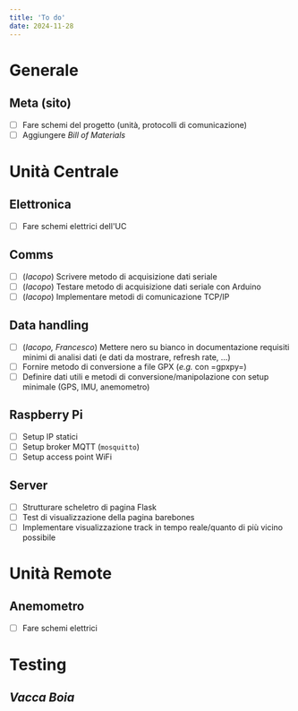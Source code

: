 ```yaml
---
title: 'To do'
date: 2024-11-28
---
```


<!--more-->
# Generale
## Meta (sito)
 - [ ] Fare schemi del progetto (unità, protocolli di comunicazione)
 - [ ] Aggiungere *Bill of Materials*

# Unità Centrale
## Elettronica
 - [ ] Fare schemi elettrici dell'UC 
## Comms
 - [ ] (*Iacopo*) Scrivere metodo di acquisizione dati seriale
 - [ ] (*Iacopo*) Testare metodo di acquisizione dati seriale con Arduino
 - [ ] (*Iacopo*) Implementare metodi di comunicazione TCP/IP
	   
## Data handling
 - [ ] (*Iacopo, Francesco*) Mettere nero su bianco in documentazione
       requisiti minimi di analisi dati (e dati da mostrare, refresh
       rate, ...)
 - [ ] Fornire metodo di conversione a file GPX (*e.g.* con =gpxpy=) 
 - [ ] Definire dati utili e metodi di conversione/manipolazione con
       setup minimale (GPS, IMU, anemometro)
	   
## Raspberry Pi
 - [ ] Setup IP statici
 - [ ] Setup broker MQTT (`mosquitto`)
 - [ ] Setup access point WiFi
 
## Server
 - [ ] Strutturare scheletro di pagina Flask
 - [ ] Test di visualizzazione della pagina barebones
 - [ ] Implementare visualizzazione track in tempo reale/quanto di più
       vicino possibile

# Unità Remote
## Anemometro
 - [ ] Fare schemi elettrici 
 
# Testing
## *Vacca Boia*


